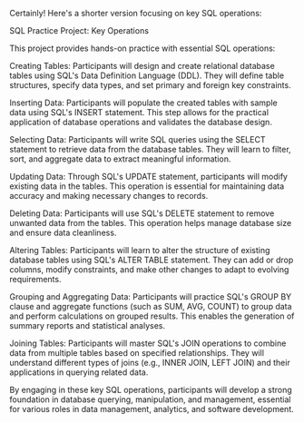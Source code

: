 
Certainly! Here's a shorter version focusing on key SQL operations:

SQL Practice Project: Key Operations

This project provides hands-on practice with essential SQL operations:

Creating Tables:
Participants will design and create relational database tables using SQL's Data Definition Language (DDL). They will define table structures, specify data types, and set primary and foreign key constraints.

Inserting Data:
Participants will populate the created tables with sample data using SQL's INSERT statement. This step allows for the practical application of database operations and validates the database design.

Selecting Data:
Participants will write SQL queries using the SELECT statement to retrieve data from the database tables. They will learn to filter, sort, and aggregate data to extract meaningful information.

Updating Data:
Through SQL's UPDATE statement, participants will modify existing data in the tables. This operation is essential for maintaining data accuracy and making necessary changes to records.

Deleting Data:
Participants will use SQL's DELETE statement to remove unwanted data from the tables. This operation helps manage database size and ensure data cleanliness.

Altering Tables:
Participants will learn to alter the structure of existing database tables using SQL's ALTER TABLE statement. They can add or drop columns, modify constraints, and make other changes to adapt to evolving requirements.

Grouping and Aggregating Data:
Participants will practice SQL's GROUP BY clause and aggregate functions (such as SUM, AVG, COUNT) to group data and perform calculations on grouped results. This enables the generation of summary reports and statistical analyses.

Joining Tables:
Participants will master SQL's JOIN operations to combine data from multiple tables based on specified relationships. They will understand different types of joins (e.g., INNER JOIN, LEFT JOIN) and their applications in querying related data.

By engaging in these key SQL operations, participants will develop a strong foundation in database querying, manipulation, and management, essential for various roles in data management, analytics, and software development.




